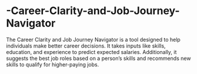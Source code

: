 # -Career-Clarity-and-Job-Journey-Navigator
The Career Clarity and Job Journey Navigator is a tool designed to help individuals make  better career decisions. It takes inputs like skills, education, and experience to predict  expected salaries. Additionally, it suggests the best job roles based on a person’s skills and  recommends new skills to qualify for higher-paying jobs. 

